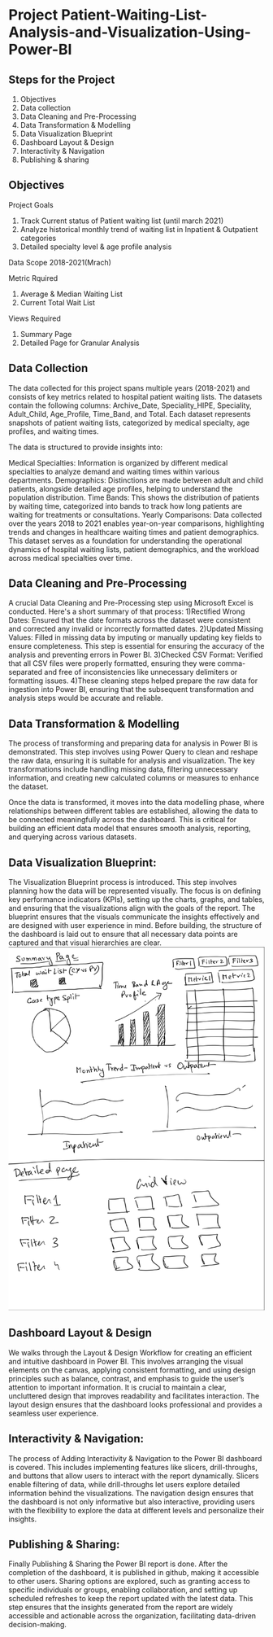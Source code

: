 # Project Patient-Waiting-List-Analysis-and-Visualization-Using-Power-BI

## Steps for the Project
1) Objectives
2) Data collection
3) Data Cleaning and Pre-Processing
4) Data Transformation & Modelling
5) Data Visualization Blueprint
6) Dashboard Layout & Design
7) Interactivity & Navigation
8) Publishing & sharing

## Objectives
Project Goals
1) Track Current status of Patient waiting list (until march 2021)
2) Analyze historical monthly trend of waiting list in Inpatient & Outpatient categories
3) Detailed specialty level & age profile analysis

Data Scope
2018-2021(Mrach)

Metric Rquired
1) Average & Median Waiting List
2) Current Total Wait List

Views Required
1) Summary Page
2) Detailed Page for Granular Analysis

## Data Collection
The data collected for this project spans multiple years (2018-2021) and consists of key metrics related to hospital patient waiting lists. The datasets contain the following columns: Archive_Date, Speciality_HIPE, Speciality, Adult_Child, Age_Profile, Time_Band, and Total. Each dataset represents snapshots of patient waiting lists, categorized by medical specialty, age profiles, and waiting times.

The data is structured to provide insights into:

Medical Specialties: Information is organized by different medical specialties to analyze demand and waiting times within various departments. Demographics: Distinctions are made between adult and child patients, alongside detailed age profiles, helping to understand the population distribution. Time Bands: This shows the distribution of patients by waiting time, categorized into bands to track how long patients are waiting for treatments or consultations. Yearly Comparisons: Data collected over the years 2018 to 2021 enables year-on-year comparisons, highlighting trends and changes in healthcare waiting times and patient demographics. This dataset serves as a foundation for understanding the operational dynamics of hospital waiting lists, patient demographics, and the workload across medical specialties over time.

## Data Cleaning and Pre-Processing
A crucial Data Cleaning and Pre-Processing step using Microsoft Excel is conducted. Here's a short summary of that process:
1)Rectified Wrong Dates: Ensured that the date formats across the dataset were consistent and corrected any invalid or incorrectly formatted dates.
2)Updated Missing Values: Filled in missing data by imputing or manually updating key fields to ensure completeness. This step is essential for ensuring the accuracy of the analysis and preventing errors in Power BI.
3)Checked CSV Format: Verified that all CSV files were properly formatted, ensuring they were comma-separated and free of inconsistencies like unnecessary delimiters or formatting issues.
4)These cleaning steps helped prepare the raw data for ingestion into Power BI, ensuring that the subsequent transformation and analysis steps would be accurate and reliable.

## Data Transformation & Modelling
The process of transforming and preparing data for analysis in Power BI is demonstrated. This step involves using Power Query to clean and reshape the raw data, ensuring it is suitable for analysis and visualization. The key transformations include handling missing data, filtering unnecessary information, and creating new calculated columns or measures to enhance the dataset.

Once the data is transformed, it moves into the data modelling phase, where relationships between different tables are established, allowing the data to be connected meaningfully across the dashboard. This is critical for building an efficient data model that ensures smooth analysis, reporting, and querying across various datasets.

## Data Visualization Blueprint:
The Visualization Blueprint process is introduced. This step involves planning how the data will be represented visually. The focus is on defining key performance indicators (KPIs), setting up the charts, graphs, and tables, and ensuring that the visualizations align with the goals of the report. The blueprint ensures that the visuals communicate the insights effectively and are designed with user experience in mind. Before building, the structure of the dashboard is laid out to ensure that all necessary data points are captured and that visual hierarchies are clear.
![image alt](image.png)

## Dashboard Layout & Design
We walks through the Layout & Design Workflow for creating an efficient and intuitive dashboard in Power BI. This involves arranging the visual elements on the canvas, applying consistent formatting, and using design principles such as balance, contrast, and emphasis to guide the user’s attention to important information. It is crucial to maintain a clear, uncluttered design that improves readability and facilitates interaction. The layout design ensures that the dashboard looks professional and provides a seamless user experience.

## Interactivity & Navigation:
The process of Adding Interactivity & Navigation to the Power BI dashboard is covered. This includes implementing features like slicers, drill-throughs, and buttons that allow users to interact with the report dynamically. Slicers enable filtering of data, while drill-throughs let users explore detailed information behind the visualizations. The navigation design ensures that the dashboard is not only informative but also interactive, providing users with the flexibility to explore the data at different levels and personalize their insights.

## Publishing & Sharing:
Finally Publishing & Sharing the Power BI report is done. After the completion of the dashboard, it is published in github, making it accessible to other users. Sharing options are explored, such as granting access to specific individuals or groups, enabling collaboration, and setting up scheduled refreshes to keep the report updated with the latest data. This step ensures that the insights generated from the report are widely accessible and actionable across the organization, facilitating data-driven decision-making.







      
